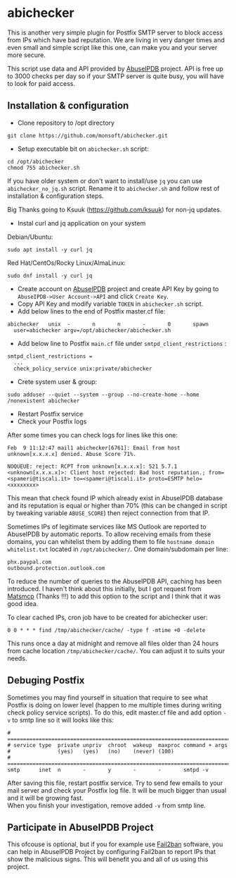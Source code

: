 # abichecker

This is another very simple plugin for Postfix SMTP server to block access from IPs which have bad reputation. We are living in very danger times and even small and simple script like this one, can make you and your server more secure.

This script use data and API provided by <a href="https://www.abuseipdb.com" target="_blank">AbuseIPDB</a> project. API is free up to 3000 checks per day so if your SMTP server is quite busy, you will have to look for paid access.

## Installation & configuration ##

* Clone repository to /opt directory
```
git clone https://github.com/monsoft/abichecker.git
```
* Setup executable bit on `abichecker.sh` script:
```
cd /opt/abichecker
chmod 755 abichecker.sh
```
If you have older system or don't want to install/use `jq` you can use `abichecker_no_jq.sh` script. Rename it to `abichecker.sh` and follow rest of installation & configuration steps.

Big Thanks going to Ksuuk (https://github.com/ksuuk) for non-jq updates.

* Instal curl and jq application on your system

Debian/Ubuntu:
```
sudo apt install -y curl jq
```
Red Hat/CentOs/Rocky Linux/AlmaLinux:
```
sudo dnf install -y curl jq
```
* Create account on <a href="https://www.abuseipdb.com" target="_blank">AbuseIPDB</a> project and create API Key by going to `AbuseIPDB->User Account->API` and click `Create Key`.
* Copy API Key and modify variable `TOKEN` in `abichecker.sh` script.
* Add below lines to the end of Postfix master.cf file:
```
abichecker   unix  -       n       n       -       0       spawn
  user=abichecker argv=/opt/abichecker/abichecker.sh
```
* Add below line to Postfix `main.cf` file under `smtpd_client_restrictions` :
```
smtpd_client_restrictions = 
  ...
  check_policy_service unix:private/abichecker
```
* Crete system user & group:
```
sudo adduser --quiet --system --group --no-create-home --home /nonexistent abichecker
```
* Restart Postfix service
* Check your Postfix logs

After some times you can check logs for lines like this one:
```
Feb  9 11:12:47 mail1 abichecker[6761]: Email from host unknown[x.x.x.x] denied. Abuse Score 71%.

NOQUEUE: reject: RCPT from unknown[x.x.x.x]: 521 5.7.1 <unknown[x.x.x.x]>: Client host rejected: Bad host reputation.; from=<spameri@tiscali.it> to=<spameri@tiscali.it> proto=ESMTP helo=<xxxxxxxx>
```
This mean that check found IP which already exist in AbuseIPDB database and its reputation is equal or higher than 70% (this can be changed in script by tweaking variable `ABUSE_SCORE`) then reject connection from that IP. 

Sometimes IPs of legitimate services like MS Outlook are reported to AbuseIPDB by automatic reports. To allow receiving emails from these domains, you can whitelist them by adding them to file `hostname domain whitelist.txt` located in `/opt/abichecker/`. One domain/subdomain per line:
```
phx.paypal.com
outbound.protection.outlook.com
```

To reduce the number of queries to the AbuseIPDB API, caching has been introduced. I haven't think about this initially, but I got request from [Matsmcp](https://github.com/matsmcp) (Thanks !!!) to add this option to the script and I think that it was good idea.

To clear cached IPs, cron job have to be created for abichecker user:
```
0 0 * * * find /tmp/abichecker/cache/ -type f -mtime +0 -delete
```
This runs once a day at midnight and remove all files older than 24 hours from cache location `/tmp/abichecker/cache/`.  You can adjust it to suits your needs.

## Debuging Postfix ##

Sometimes you may find yourself in situation that require to see what Postfix is doing on lower level (happen to me multiple times during writing check policy service scripts). To do this, edit master.cf file and add option `-v` to smtp line so it will looks like this:
```
# ==========================================================================
# service type  private unpriv  chroot  wakeup  maxproc command + args
#               (yes)   (yes)   (no)    (never) (100)
# ==========================================================================
smtp      inet  n       -       y       -       -       smtpd -v
```
After saving this file, restart postfix service. Try to send few emails to your mail server and check your Postfix log file. It will be much bigger than usual and it will be growing fast.<br>
When you finish your investigation, remove added `-v` from smtp line.

## Participate in AbuseIPDB Project ##
This ofcouse is optional, but if you for example use <a href="https://www.fail2ban.org" target="_blank">Fail2ban</a> software, you can help in AbuseIPDB Project by configuring Fail2ban to report IPs that show the malicious signs. This will benefit you and all of us using this project.
